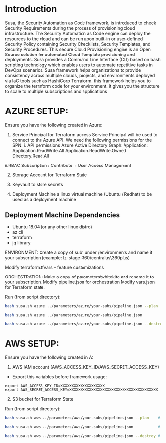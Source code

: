 # Introduction
Susa, the Security Automation as Code framework, is introduced to check Security Requirements during the process of provisioning cloud infrastructure. The Security Automation as Code engine can deploy the resources to the cloud and can be run upon built-in or user-defined Security Policy containing Security Checklists, Security Templates, and Security Procedures. This secure Cloud Provisioning engine is an Open Source solution for automated Cloud Template provisioning and deployments. Susa provides a Command Line Interface (CLI) based on bash scripting technology which enables users to automate repetitive tasks in DevOps scenarios. Susa framework helps organizations to provide consistency across multiple clouds, projects, and environments deployed via IaC tools such as HashiCorp Terraform.
this framework helps you to organize the terraform code for your environment. it gives you the structure to scale to multiple subscriptions and applications

# AZURE SETUP:

Ensure you have the following created in Azure:
1. Service Principal for Terraform access
Service Principal will be used to connect to the Azure API. We need the following permissions for the SPN:
  i. API permissions
      Azure Active Directory Graph:
        Application:
          Application.ReadWrite.All
          Application.ReadWrite.Owned
          Directory.Read.All

  ii.RBAC Subscription : Contribute + User Access Management

2. Storage Account for Terraform State

3. Keyvault to store secrets

4. Deployment Machine
a linux virtual machine (Ubuntu / Redhat) to be used as a deployment machine

## Deployment Machine Dependencies
 - Ubuntu 18.04 (or any other linux distro)
 - az cli
 - terraform
 - jq library


ENVIRONMENT:  Create a copy of sub1 under /environments and name it your subscription (example:  lz-stage-360\centralus\360plus)

Modify terraform.tfvars – feature customizations


ORCHESTRATION:  Make a copy of parameters\whitekite and rename it to your subscription.
Modify pipeline.json for orchestration
Modify vars.json for Terraform state.


Run (from script directory):
```bash
bash susa.sh azure ../parameters/azure/your-subs/pipeline.json --plan    # for plan

bash susa.sh azure ../parameters/azure/your-subs/pipeline.json           # for apply

bash susa.sh azure ../parameters/azure/your-subs/pipeline.json --destroy # for destroy
```

# AWS SETUP:

Ensure you have the following created in A:
1. AWS IAM account (AWS_ACCESS_KEY_ID/AWS_SECRET_ACCESS_KEY)
  - Export this variables before framework usage:
```
export AWS_ACCESS_KEY_ID=XXXXXXXXXXXXXXXXXXXX
export AWS_SECRET_ACCESS_KEY=XXXXXXXXXXXXXXXXXXXXXXXXXXXXXXXXXXXXXXXX
```

2. S3 bucket for Terraform State

Run (from script directory):
```bash
bash susa.sh aws ../parameters/aws/your-subs/pipeline.json --plan    # for plan

bash susa.sh aws ../parameters/aws/your-subs/pipeline.json           # for apply

bash susa.sh aws ../parameters/aws/your-subs/pipeline.json --destroy # for destroy
```
